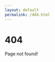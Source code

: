 ```yaml
---
layout: default
permalink: /404.html
---
```


# 404
Page not found!

<script>
var allposts = [];  
function redirectToCorrectPage() {  
var allposts = [];  
function redirectToCorrectPage() {
  console.log("Unable to find page. Trying other URL cases.");
	{% for post in site.pages %}  
		allposts.push("{{ post.url }}");  
	{% endfor %}  
	var url = window.location.pathname;
	// strip trailing /
	if (url.slice(-1) === "/") {  
		 url = url.slice(0, -1);  
	}
	var allpostsUpperCase = allposts.map(function(value) {  
	  	// strip trailing /
	  	if (value.slice(-1) === "/") {  
			value = value.slice(0, -1);  
	  	}
		return value.toUpperCase();  
	});  
	console.log("Looking for "+url.toUpperCase() + " in "+allpostsUpperCase);
	var i = allpostsUpperCase.indexOf(url.toUpperCase());  
	if (i != -1) {  
		console.log(allposts[i]);  
		window.location = allposts[i];  
	}  
}  
window.onload = redirectToCorrectPage;
</script>
